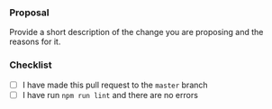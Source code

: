 ### Proposal
Provide a short description of the change you are proposing and the reasons for it.

### Checklist

- [ ] I have made this pull request to the `master` branch
- [ ] I have run `npm run lint` and there are no errors
